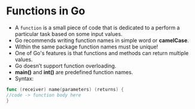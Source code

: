 # Functions in Go

- A `function` is a small piece of code that is dedicated to a perform a particular task based
on some input values.
- Go recommends writing function names in simple word or **camelCase**.
- Within the same package function names must be unique!
- One of Go's features is that functions and methods can return multiple values.
- Go doesn’t support function overloading.
- **main()** and **int()** are predefined function names.
- Syntax:

```go
func (receiver) name(parameters) (returns) {
//code -> function body here
}
```
